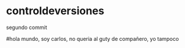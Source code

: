 # controldeversiones

segundo commit

#hola mundo, soy carlos, no queria al guty de compañero, yo tampoco
